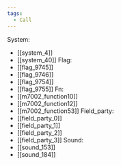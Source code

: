 ```yaml
---
tags:
  - Call
---
```

System:
- [[system_4]]
- [[system_40]]
Flag:
- [[flag_9745]]
- [[flag_9746]]
- [[flag_9754]]
- [[flag_9755]]
Fn:
- [[m7002_function10]]
- [[m7002_function12]]
- [[m7002_function53]]
Field_party:
- [[field_party_0]]
- [[field_party_1]]
- [[field_party_2]]
- [[field_party_3]]
Sound:
- [[sound_153]]
- [[sound_184]]

